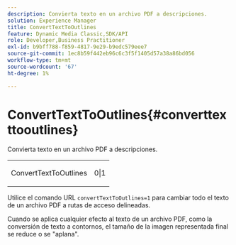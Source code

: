```yaml
---
description: Convierta texto en un archivo PDF a descripciones.
solution: Experience Manager
title: ConvertTextToOutlines
feature: Dynamic Media Classic,SDK/API
role: Developer,Business Practitioner
exl-id: b9bff788-f859-4817-9e29-b9edc579eee7
source-git-commit: 1ec8b59f442eb96c6c3f5f1405d57a38a86bd056
workflow-type: tm+mt
source-wordcount: '67'
ht-degree: 1%

---
```


# ConvertTextToOutlines{#converttexttooutlines}

Convierta texto en un archivo PDF a descripciones.

<table id="simpletable_FDE0D8786BC747AF87A336452500E695"> 
 <tr class="strow"> 
  <td class="stentry"> <p><span class="codeph"> ConvertTextToOutlines</span> </p> </td> 
  <td class="stentry"> <p>0|1 </p></td> 
 </tr> 
</table>

Utilice el comando URL `convertTextToOutlines=1` para cambiar todo el texto de un archivo PDF a rutas de acceso delineadas.

Cuando se aplica cualquier efecto al texto de un archivo PDF, como la conversión de texto a contornos, el tamaño de la imagen representada final se reduce o se &quot;aplana&quot;.
